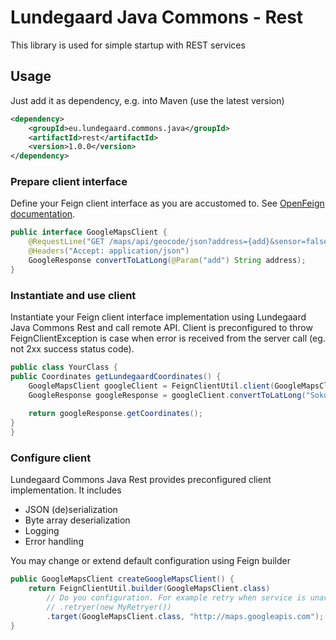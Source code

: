 # Lundegaard Java Commons - Rest

This library is used for simple startup with REST services

## Usage

Just add it as dependency, e.g. into Maven (use the latest version)

```xml
<dependency>
    <groupId>eu.lundegaard.commons.java</groupId>
    <artifactId>rest</artifactId>
    <version>1.0.0</version>
</dependency>
``` 

### Prepare client interface
Define your Feign client interface as you are accustomed to. See [OpenFeign documentation](https://github.com/OpenFeign/feign).
 
```java
public interface GoogleMapsClient {
    @RequestLine("GET /maps/api/geocode/json?address={add}&sensor=false")
    @Headers("Accept: application/json")
    GoogleResponse convertToLatLong(@Param("add") String address);
}
``` 

### Instantiate and use client
Instantiate your Feign client interface implementation using Lundegaard Java Commons Rest and call remote API. Client is preconfigured to throw FeignClientException is case when error is received from the server call (eg. not 2xx success status code). 

```java
public class YourClass {
public Coordinates getLundegaardCoordinates() {
    GoogleMapsClient googleClient = FeignClientUtil.client(GoogleMapsClient.class, "http://maps.googleapis.com");
    GoogleResponse googleResponse = googleClient.convertToLatLong("Sokolovská 651/136a Prague");
    
    return googleResponse.getCoordinates();
}
}
``` 

### Configure client
Lundegaard Commons Java Rest provides preconfigured client implementation. It includes
 * JSON (de)serialization
 * Byte array deserialization
 * Logging
 * Error handling  

You may change or extend default configuration using Feign builder

```java
public GoogleMapsClient createGoogleMapsClient() {
    return FeignClientUtil.builder(GoogleMapsClient.class)
        // Do you configuration. For example retry when service is unavailable
        // .retryer(new MyRetryer())
        .target(GoogleMapsClient.class, "http://maps.googleapis.com");
}
``` 
